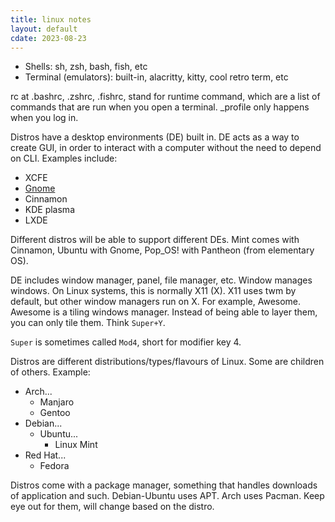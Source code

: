 ```yaml
---
title: linux notes
layout: default
cdate: 2023-08-23
---
```


- Shells: sh, zsh, bash, fish, etc
- Terminal (emulators): built-in, alacritty, kitty, cool retro term, etc

rc at .bashrc, .zshrc, .fishrc, stand for runtime command, which are a list of commands that are run when you open a terminal. \_profile only happens when you log in.

Distros have a desktop environments (DE) built in. DE acts as a way to create GUI, in order to interact with a computer without the need to depend on CLI. Examples include:
- XCFE
- [Gnome](gnome)
- Cinnamon
- KDE plasma
- LXDE

Different distros will be able to support different DEs. Mint comes with Cinnamon, Ubuntu with Gnome, Pop_OS! with Pantheon (from elementary OS).

DE includes window manager, panel, file manager, etc. Window manages windows. On Linux systems, this is normally X11 (X). X11 uses twm by default, but other window managers run on X. For example, Awesome. Awesome is a tiling windows manager. Instead of being able to layer them, you can only tile them. Think `Super+Y`.

`Super` is sometimes called `Mod4`, short for modifier key 4.

Distros are different distributions/types/flavours of Linux. Some are children of others. Example:
- Arch...
    - Manjaro
    - Gentoo
- Debian...
    - Ubuntu...
        - Linux Mint
- Red Hat...
    - Fedora

Distros come with a package manager, something that handles downloads of application and such. Debian-Ubuntu uses APT. Arch uses Pacman. Keep eye out for them, will change based on the distro.
